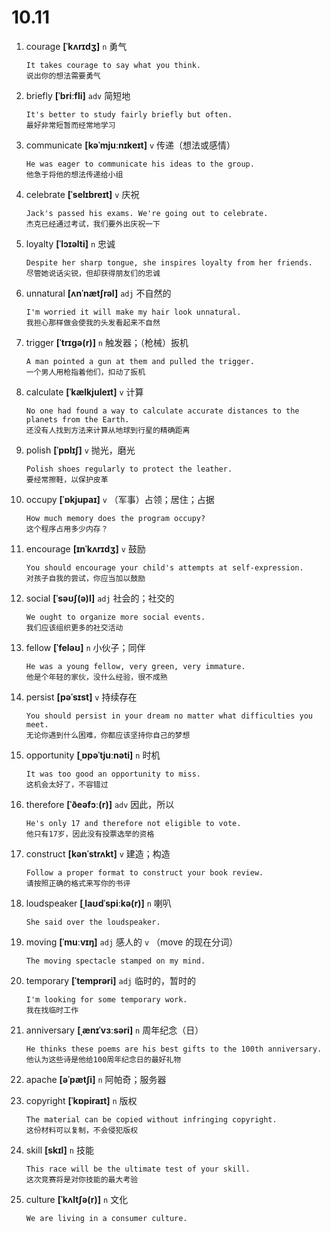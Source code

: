 # 10.11








1. courage **[ˈkʌrɪdʒ]** `n` 勇气
    ```
    It takes courage to say what you think.
    说出你的想法需要勇气
    ```

2. briefly **[ˈbriːfli]** `adv` 简短地
    ```
    It's better to study fairly briefly but often.
    最好非常短暂而经常地学习
    ```

3. communicate **[kəˈmjuːnɪkeɪt]** `v` 传递（想法或感情）
    ```
    He was eager to communicate his ideas to the group.
    他急于将他的想法传递给小组
    ```

4. celebrate **[ˈselɪbreɪt]** `v` 庆祝
    ```
    Jack's passed his exams. We're going out to celebrate.
    杰克已经通过考试，我们要外出庆祝一下
    ```

5. loyalty **[ˈlɔɪəlti]** `n` 忠诚
    ```
    Despite her sharp tongue, she inspires loyalty from her friends.
    尽管她说话尖锐，但却获得朋友们的忠诚
    ```

6. unnatural **[ʌnˈnætʃrəl]** `adj` 不自然的
    ```
    I'm worried it will make my hair look unnatural.
    我担心那样做会使我的头发看起来不自然
    ```

7. trigger **[ˈtrɪɡə(r)]** `n` 触发器；（枪械）扳机
    ```
    A man pointed a gun at them and pulled the trigger.
    一个男人用枪指着他们，扣动了扳机
    ```

8. calculate **[ˈkælkjuleɪt]** `v` 计算
    ```
    No one had found a way to calculate accurate distances to the planets from the Earth.
    还没有人找到方法来计算从地球到行星的精确距离
    ```

9. polish **[ˈpɒlɪʃ]** `v` 抛光，磨光
    ```
    Polish shoes regularly to protect the leather.
    要经常擦鞋，以保护皮革
    ```

10. occupy **[ˈɒkjupaɪ]** `v` （军事）占领；居住；占据
    ```
    How much memory does the program occupy?
    这个程序占用多少内存？
    ```

11. encourage **[ɪnˈkʌrɪdʒ]** `v` 鼓励
    ```
    You should encourage your child's attempts at self-expression.
    对孩子自我的尝试，你应当加以鼓励
    ```

12. social **[ˈsəʊʃ(ə)l]** `adj` 社会的；社交的
    ```
    We ought to organize more social events.
    我们应该组织更多的社交活动
    ```

13. fellow **[ˈfeləʊ]** `n` 小伙子；同伴
    ```
    He was a young fellow, very green, very immature.
    他是个年轻的家伙，没什么经验，很不成熟
    ```

14. persist **[pəˈsɪst]** `v` 持续存在
    ```
    You should persist in your dream no matter what difficulties you meet.
    无论你遇到什么困难，你都应该坚持你自己的梦想
    ```

15. opportunity **[ˌɒpəˈtjuːnəti]** `n` 时机
    ```
    It was too good an opportunity to miss.
    这机会太好了，不容错过
    ```

16. therefore **[ˈðeəfɔː(r)]** `adv` 因此，所以
    ```
    He's only 17 and therefore not eligible to vote.
    他只有17岁，因此没有投票选举的资格
    ```

17. construct **[kənˈstrʌkt]** `v` 建造；构造
    ```
    Follow a proper format to construct your book review.
    请按照正确的格式来写你的书评
    ```

18. loudspeaker **[ˌlaʊdˈspiːkə(r)]** `n` 喇叭
    ```
    She said over the loudspeaker.
    
    ```

19. moving **[ˈmuːvɪŋ]** `adj` 感人的 `v` （move 的现在分词）
    ```
    The moving spectacle stamped on my mind.
    
    ```

20. temporary **[ˈtemprəri]** `adj` 临时的，暂时的
    ```
    I'm looking for some temporary work.
    我在找临时工作
    ```

21. anniversary **[ˌænɪˈvɜːsəri]** `n` 周年纪念（日）
    ```
    He thinks these poems are his best gifts to the 100th anniversary.
    他认为这些诗是他给100周年纪念日的最好礼物
    ```

22. apache **[əˈpætʃi]** `n` 阿帕奇；服务器

23. copyright **[ˈkɒpiraɪt]** `n` 版权
    ```
    The material can be copied without infringing copyright.
    这份材料可以复制，不会侵犯版权
    ```

24. skill **[skɪl]** `n` 技能
    ```
    This race will be the ultimate test of your skill.
    这次竞赛将是对你技能的最大考验
    ```

25. culture **[ˈkʌltʃə(r)]** `n` 文化
    ```
    We are living in a consumer culture.
    
    ```
